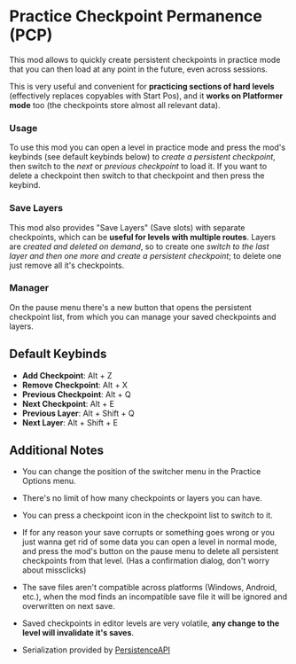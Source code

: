 
# Practice Checkpoint Permanence (PCP)

This mod allows to quickly create <cs>persistent checkpoints</c> in <cg>practice mode</c> that you can then load at any point in the future, even across sessions.

This is very useful and convenient for **practicing sections of <cr>hard levels</c>** (effectively replaces copyables with Start Pos), and it **works on Platformer mode** too (the checkpoints store almost all relevant data).

### Usage
To use this mod you can open a level in practice mode and press the mod's keybinds (see default keybinds below) to *create a <cs>persistent checkpoint</c>*, then switch to the *next* or *previous checkpoint* to load it. If you want to <co>delete a checkpoint</c> then switch to that checkpoint and then press the keybind.

### Save Layers
This mod also provides "Save Layers" (Save slots) with separate checkpoints, which can be **useful for levels with multiple routes**. Layers are *created and deleted <cp>on demand</c>*, so to create one *switch to the last layer and then one more and create a <cs>persistent checkpoint</c>*; to delete one just remove all it's checkpoints.

### Manager
On the pause menu there's a new button that opens the <cg>persistent checkpoint list</c>, from which you can manage your saved checkpoints and layers.

## Default Keybinds

 - **Add Checkpoint**: Alt + Z
 - **Remove Checkpoint**: Alt + X
 - **Previous Checkpoint**: Alt + Q
 - **Next Checkpoint**: Alt + E
 - **Previous Layer**: Alt + Shift + Q
 - **Next Layer**: Alt + Shift + E

## Additional Notes

 - You can change the position of the switcher menu in the <cg>Practice Options menu</c>.

 - There's <cp>no limit</c> of how many <cp>checkpoints or layers</c> you can have.

 - You can press a checkpoint icon in the checkpoint list to switch to it.

 - If for any reason your save corrupts or something goes wrong or you just wanna get rid of some data you can open a level in normal mode, and press the mod's button on the pause menu to <cr>delete all persistent checkpoints from that level</c>. (Has a confirmation dialog, don't worry about missclicks)

 - The save files <cr>aren't compatible across platforms</c> (Windows, Android, etc.), when the mod finds an incompatible save file it will be ignored and overwritten on next save.

 - Saved checkpoints in <cr>editor levels are very volatile</c>, **any change to the level will invalidate it's saves**.

 - Serialization provided by [PersistenceAPI](https://github.com/0x5abe/PersistenceAPI)
